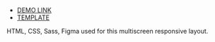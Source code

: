 - [DEMO LINK](https://Rozdorozhnii.github.io/NAMU/)
- [TEMPLATE](https://www.figma.com/file/cRBCqE06cDrY3s4jX7h3iY/%D0%9D%D0%90%D0%9C%D0%A3-(Edit)?node-id=0%3A1/)

HTML, CSS, Sass, Figma used for this multiscreen responsive layout.

